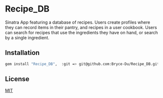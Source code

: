 # Recipe_DB
Sinatra App featuring a database of recipes. Users create profiles where they can record items in their pantry, and recipes in a user cookbook. Users can search for recipes that use the ingredients they have on hand, or search by a single ingredient.

## Installation

```bash
gem install "Recipe_DB",  :git => git@github.com:Bryce-Du/Recipe_DB.git
```

## License
[MIT](https://choosealicense.com/licenses/mit/)
